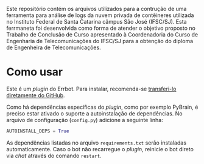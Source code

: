 Este repositório contém os arquivos utilizados para a contrução de uma ferramenta para análise de logs da nuvem privada de contêineres utilizada no Instituto Federal de Santa Catarina câmpus São José (IFSC/SJ). Esta ferrmaneta foi desenvolvida como forma de atender o objetivo proposto no Trabalho de Conclusão de Curso apresentado à Coordenadoria do Curso de Engenharia de Telecomunicações do IFSC/SJ para a obtenção do diploma de Engenheira de Telecomunicações.

# Como usar
Este é um _plugin_ do Errbot. Para instalar, recomenda-se [transferi-lo diretamente do GitHub](http://errbot.io/en/latest/user_guide/administration.html#installing-plugins).

Como há dependências específicas do _plugin_, como por exemplo PyBrain, é preciso estar ativado o suporte a autoinstalação de dependências. No arquivo de configuração (`config.py`) adicione a seguinte linha:
```python
AUTOINSTALL_DEPS = True
```
As dependências listadas no arquivo `requirements.txt` serão instaladas automaticamente. Caso o bot não recarregue o _plugin_, reinicie o bot direto via _chat_ através do comando `restart`.
